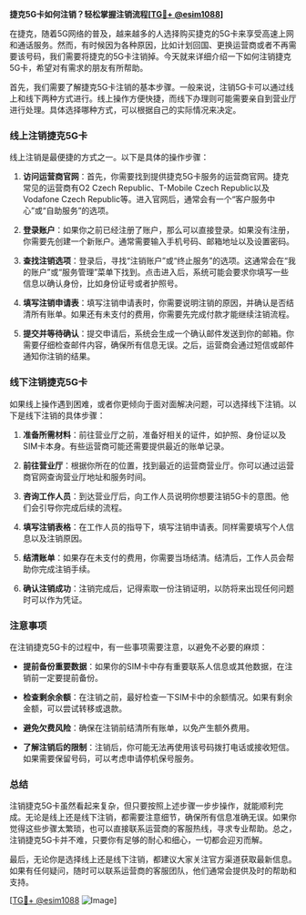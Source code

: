 **捷克5G卡如何注销？轻松掌握注销流程[[TG💪+ @esim1088](https://t.me/s/esim1088)]**

在捷克，随着5G网络的普及，越来越多的人选择购买捷克的5G卡来享受高速上网和通话服务。然而，有时候因为各种原因，比如计划回国、更换运营商或者不再需要该号码，我们需要将捷克的5G卡注销掉。今天就来详细介绍一下如何注销捷克5G卡，希望对有需求的朋友有所帮助。

首先，我们需要了解捷克5G卡注销的基本步骤。一般来说，注销5G卡可以通过线上和线下两种方式进行。线上操作方便快捷，而线下办理则可能需要亲自到营业厅进行处理。具体选择哪种方式，可以根据自己的实际情况来决定。

### **线上注销捷克5G卡**

线上注销是最便捷的方式之一。以下是具体的操作步骤：

1. **访问运营商官网**：首先，你需要找到提供捷克5G卡服务的运营商官网。捷克常见的运营商有O2 Czech Republic、T-Mobile Czech Republic以及Vodafone Czech Republic等。进入官网后，通常会有一个“客户服务中心”或“自助服务”的选项。

2. **登录账户**：如果你之前已经注册了账户，那么可以直接登录。如果没有注册，你需要先创建一个新账户。通常需要输入手机号码、邮箱地址以及设置密码。

3. **查找注销选项**：登录后，寻找“注销账户”或“终止服务”的选项。这通常会在“我的账户”或“服务管理”菜单下找到。点击进入后，系统可能会要求你填写一些信息以确认身份，比如身份证号或者护照号。

4. **填写注销申请表**：填写注销申请表时，你需要说明注销的原因，并确认是否结清所有账单。如果还有未支付的费用，你需要先完成付款才能继续注销流程。

5. **提交并等待确认**：提交申请后，系统会生成一个确认邮件发送到你的邮箱。你需要仔细检查邮件内容，确保所有信息无误。之后，运营商会通过短信或邮件通知你注销的结果。

### **线下注销捷克5G卡**

如果线上操作遇到困难，或者你更倾向于面对面解决问题，可以选择线下注销。以下是线下注销的具体步骤：

1. **准备所需材料**：前往营业厅之前，准备好相关的证件，如护照、身份证以及SIM卡本身。有些运营商可能还需要提供最近的账单记录。

2. **前往营业厅**：根据你所在的位置，找到最近的运营商营业厅。你可以通过运营商官网查询营业厅地址和服务时间。

3. **咨询工作人员**：到达营业厅后，向工作人员说明你想要注销5G卡的意图。他们会引导你完成后续的流程。

4. **填写注销表格**：在工作人员的指导下，填写注销申请表。同样需要填写个人信息以及注销原因。

5. **结清账单**：如果存在未支付的费用，你需要当场结清。结清后，工作人员会帮助你完成注销手续。

6. **确认注销成功**：注销完成后，记得索取一份注销证明，以防将来出现任何问题时可以作为凭证。

### **注意事项**

在注销捷克5G卡的过程中，有一些事项需要注意，以避免不必要的麻烦：

- **提前备份重要数据**：如果你的SIM卡中存有重要联系人信息或其他数据，在注销前一定要提前备份。
  
- **检查剩余余额**：在注销之前，最好检查一下SIM卡中的余额情况。如果有剩余金额，可以尝试转移或退款。

- **避免欠费风险**：确保在注销前结清所有账单，以免产生额外费用。

- **了解注销后的限制**：注销后，你可能无法再使用该号码拨打电话或接收短信。如果需要保留号码，可以考虑申请停机保号服务。

### **总结**

注销捷克5G卡虽然看起来复杂，但只要按照上述步骤一步步操作，就能顺利完成。无论是线上还是线下注销，都需要注意细节，确保所有信息准确无误。如果你觉得这些步骤太繁琐，也可以直接联系运营商的客服热线，寻求专业帮助。总之，注销捷克5G卡并不难，只要你有足够的耐心和细心，一切都会迎刃而解。

最后，无论你是选择线上还是线下注销，都建议大家关注官方渠道获取最新信息。如果有任何疑问，随时可以联系运营商的客服团队，他们通常会提供及时的帮助和支持。

[[TG💪+ @esim1088](https://t.me/s/esim1088) ![Image](https://i.postimg.cc/4NQfJmqS/Snipaste-2025-05-13-00-14-12.png)]